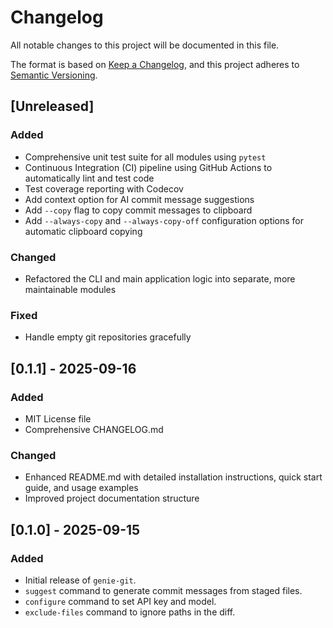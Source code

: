 # Changelog

All notable changes to this project will be documented in this file.

The format is based on [Keep a Changelog](https://keepachangelog.com/en/1.0.0/),
and this project adheres to [Semantic Versioning](https://semver.org/spec/v2.0.0.html).

## [Unreleased]

### Added

- Comprehensive unit test suite for all modules using `pytest`
- Continuous Integration (CI) pipeline using GitHub Actions to automatically lint and test code
- Test coverage reporting with Codecov
- Add context option for AI commit message suggestions
- Add `--copy` flag to copy commit messages to clipboard
- Add `--always-copy` and `--always-copy-off` configuration options for automatic clipboard copying

### Changed

- Refactored the CLI and main application logic into separate, more maintainable modules

### Fixed

- Handle empty git repositories gracefully

## [0.1.1] - 2025-09-16

### Added

-   MIT License file
-   Comprehensive CHANGELOG.md

### Changed

-   Enhanced README.md with detailed installation instructions, quick start guide, and usage examples
-   Improved project documentation structure

## [0.1.0] - 2025-09-15

### Added

-   Initial release of `genie-git`.
-   `suggest` command to generate commit messages from staged files.
-   `configure` command to set API key and model.
-   `exclude-files` command to ignore paths in the diff.
